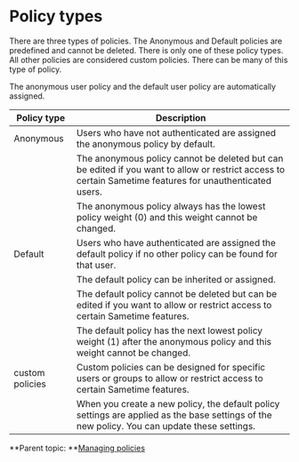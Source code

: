 # Policy types 

There are three types of policies. The Anonymous and Default policies are predefined and cannot be deleted. There is only one of these policy types. All other policies are considered custom policies. There can be many of this type of policy.

The anonymous user policy and the default user policy are automatically assigned.

|Policy type|Description|
|-----------|-----------|
|Anonymous| Users who have not authenticated are assigned the anonymous policy by default.|
| | The anonymous policy cannot be deleted but can be edited if you want to allow or restrict access to certain Sametime features for unauthenticated users.|
| | The anonymous policy always has the lowest policy weight \(0\) and this weight cannot be changed.|
|Default| Users who have authenticated are assigned the default policy if no other policy can be found for that user.|
| | The default policy can be inherited or assigned.|
| | The default policy cannot be deleted but can be edited if you want to allow or restrict access to certain Sametime features.|
| | The default policy has the next lowest policy weight \(1\) after the anonymous policy and this weight cannot be changed.|
|custom policies| Custom policies can be designed for specific users or groups to allow or restrict access to certain Sametime features.|
| | When you create a new policy, the default policy settings are applied as the base settings of the new policy. You can update these settings.|

**Parent topic:   **[Managing policies](adminui_policy_manage.md)

